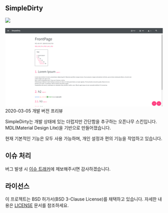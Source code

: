 SimpleDirty
----
![](https://img.shields.io/badge/status-in%20progress-red)

![](/img/demo.png)  
2020-03-05 개발 버전 프리뷰  

SimpleDirty는 개발 상태에 있는 더럽지만 간단함을 추구하는 오픈나무 스킨입니다.  
MDL(Material Design Lite)을 기반으로 만들어졌습니다.  

현재 기본적인 기능은 모두 사용 가능하며, 개인 설정과 편의 기능을 작업하고 있습니다.

## 이슈 처리
버그 발생 시 [이슈 트래커](https://github.com/kpjhg0124/openNAMU-Skin-SimpleDirty/issues)에 제보해주시면 감사하겠습니다.  

## 라이선스
이 프로젝트는 BSD 허가서(BSD 3-Clause License)를 채택하고 있습니다. 자세한 내용은 [LICENSE](/LICENSE) 문서를 참조하세요.  